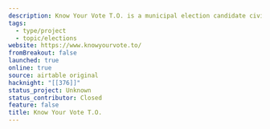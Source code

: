 ```yaml
---
description: Know Your Vote T.O. is a municipal election candidate civic learning website developed by the Toronto Public Library.
tags: 
  - type/project
  - topic/elections
website: https://www.knowyourvote.to/
fromBreakout: false
launched: true
online: true
source: airtable original
hacknight: "[[376]]"
status_project: Unknown
status_contributor: Closed
feature: false
title: Know Your Vote T.O.
---
```

